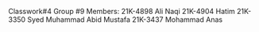 Classwork#4
Group #9 
Members: 
21K-4898 Ali Naqi 
21K-4904 Hatim 
21K-3350 Syed Muhammad Abid Mustafa 
21K-3437 Mohammad Anas
